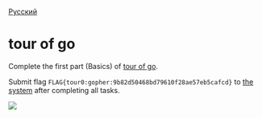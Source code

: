 [Русский](README.md)

# tour of go

Complete the first part (Basics) of [tour of go](https://tour.golang.org/welcome/1).

Submit flag `FLAG{tour0:gopher:9b82d50468bd79610f28ae57eb5cafcd}` to [the system](https://go.manytask.org/submit) after completing all tasks.

![](basics.png)
